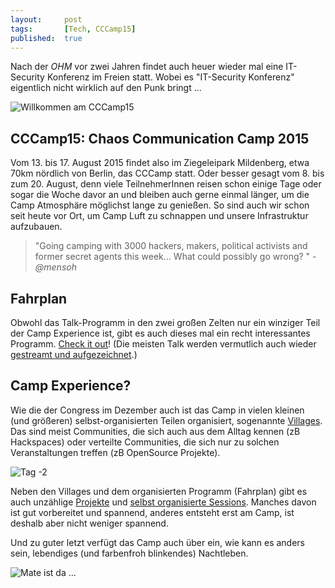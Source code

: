 ```yaml
---
layout: 	post
tags: 		[Tech, CCCamp15]
published: 	true
---
```


Nach der *OHM* vor zwei Jahren findet auch heuer wieder mal eine IT-Security Konferenz im Freien statt. Wobei es "IT-Security Konferenz" eigentlich nicht wirklich auf den Punk bringt ...

![Willkommen am CCCamp15](http://asset-b.soupcdn.com/asset/12670/6976_b518_960.jpeg)

## CCCamp15: Chaos Communication Camp 2015

Vom 13. bis 17. August 2015 findet also im Ziegeleipark Mildenberg, etwa 70km nördlich von Berlin, das CCCamp statt. Oder besser gesagt vom 8. bis zum 20. August, denn viele TeilnehmerInnen reisen schon einige Tage oder sogar die Woche davor an und bleiben auch gerne einmal länger, um die Camp Atmosphäre möglichst lange zu genießen. So sind auch wir schon seit heute vor Ort, um Camp Luft zu schnappen und unsere Infrastruktur aufzubauen.

> "Going camping with 3000 hackers, makers, political activists and former secret agents this week… What could possibly go wrong? " - *@mensoh*

## Fahrplan

Obwohl das Talk-Programm in den zwei großen Zelten nur ein winziger Teil der Camp Experience ist, gibt es auch dieses mal ein recht interessantes Programm. [Check it out](https://events.ccc.de/camp/2015/Fahrplan/events.html)! (Die meisten Talk werden vermutlich auch wieder [gestreamt und aufgezeichnet](http://streaming.media.ccc.de/).)

## Camp Experience?

Wie die der Congress im Dezember auch ist das Camp in vielen kleinen (und größeren) selbst-organisierten Teilen organisiert, sogenannte [Villages](https://events.ccc.de/camp/2015/wiki/Static:Villages). Das sind meist Communities, die sich auch aus dem Alltag kennen (zB Hackspaces) oder verteilte Communities, die sich nur zu solchen Veranstaltungen treffen (zB OpenSource Projekte).

![Tag -2](http://asset-c.soupcdn.com/asset/12670/8422_cc32_960.jpeg)

Neben den Villages und dem organisierten Programm (Fahrplan) gibt es auch unzählige [Projekte](https://events.ccc.de/camp/2015/wiki/Static:Projects) und [selbst organisierte Sessions](https://events.ccc.de/camp/2015/wiki/Static:Self-organized_Sessions). Manches davon ist gut vorbereitet und spannend, anderes entsteht erst am Camp, ist deshalb aber nicht weniger spannend.

Und zu guter letzt verfügt das Camp auch über ein, wie kann es anders sein, lebendiges (und farbenfroh blinkendes) Nachtleben.

![Mate ist da ...](http://asset-2.soupcdn.com/asset/12670/6418_2983_960.jpeg)

